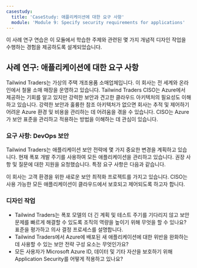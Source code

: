 ```yaml
---
casestudy:
  title: 'CaseStudy: 애플리케이션에 대한 요구 사항'
  module: 'Module 9: Specify security requirements for applications'
---
```


이 사례 연구 연습은 이 모듈에서 학습한 주제와 관련된 몇 가지 개념적 디자인 작업을 수행하는 경험을 제공하도록 설계되었습니다.

## <a name="case-study-requirements-for-applications"></a>사례 연구: 애플리케이션에 대한 요구 사항

Tailwind Traders는 가상의 주택 개조용품 소매업체입니다. 이 회사는 전 세계와 온라인에서 철물 소매 매장을 운영하고 있습니다. Tailwind Traders CISO는 Azure에서 제공하는 기회를 알고 있지만 강력한 보안과 견고한 클라우드 아키텍처의 필요성도 이해하고 있습니다. 강력한 보안과 훌륭한 참조 아키텍처가 없으면 회사는 추적 및 제어하기 어려운 Azure 환경 및 비용을 관리하는 데 어려움을 겪을 수 있습니다. CISO는 Azure가 보안 표준을 관리하고 적용하는 방법을 이해하는 데 관심이 있습니다.

### <a name="requirements-devops-security"></a>요구 사항: DevOps 보안

Tailwind Traders는 애플리케이션 보안 전략에 몇 가지 중요한 변경을 계획하고 있습니다. 현재 폭포 개발 주기를 사용하여 모든 애플리케이션을 관리하고 있습니다. 권장 사항 및 질문에 대한 지원을 요청했습니다. 특정 요구 사항은 다음과 같습니다.

이 회사는 고객 환경을 위한 새로운 보안 최적화 프로젝트를 가지고 있습니다. CISO는 사용 가능한 모든 애플리케이션이 클라우드에서 보호되고 제어되도록 하고자 합니다.

### <a name="design-tasks"></a>디자인 작업

* Tailwind Traders는 폭포 모델의 더 긴 계획 및 테스트 주기를 기다리지 않고 보안 문제를 빠르게 해결할 수 있도록 조직의 역량을 높이기 위해 무엇을 할 수 있나요? 표준을 평가하고 의사 결정 프로세스를 설명합니다.
* Tailwind Traders에서 Azure에 배포된 새 애플리케이션에 대한 위반을 완화하는 데 사용할 수 있는 보안 전략 구성 요소는 무엇인가요?
* 모든 사용자가 Microsoft Azure ID, 데이터 및 기타 자산을 보호하기 위해 Application Security를 어떻게 적용하고 있나요?
